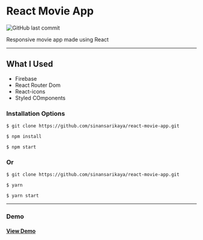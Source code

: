 # React Movie App

![GitHub last commit](https://img.shields.io/github/last-commit/sinansarikaya/react-movie-app?style=flat-square)

Responsive movie app made using React

<hr />

## What I Used

- Firebase
- React Router Dom
- React-icons
- Styled COmponents

### Installation Options

```
$ git clone https://github.com/sinansarikaya/react-movie-app.git
```

```
$ npm install
```

```
$ npm start
```

### Or

```
$ git clone https://github.com/sinansarikaya/react-movie-app.git
```

```
$ yarn
```

```
$ yarn start
```

<hr />

### Demo

#### [View Demo](https://react-movie-app-bice.vercel.app/)
